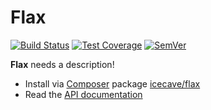 # Flax

[![Build Status]](https://travis-ci.org/IcecaveStudios/flax)
[![Test Coverage]](https://coveralls.io/r/IcecaveStudios/flax?branch=develop)
[![SemVer]](http://semver.org)

**Flax** needs a description!

* Install via [Composer](http://getcomposer.org) package [icecave/flax](https://packagist.org/packages/icecave/flax)
* Read the [API documentation](http://icecavestudios.github.io/flax/artifacts/documentation/api/)

<!-- references -->
[Build Status]: https://travis-ci.org/IcecaveStudios/flax.png?branch=develop
[Test Coverage]: https://coveralls.io/repos/IcecaveStudios/flax/badge.png?branch=develop
[SemVer]: http://calm-shore-6115.herokuapp.com/?label=semver&value=0.0.0&color=red
